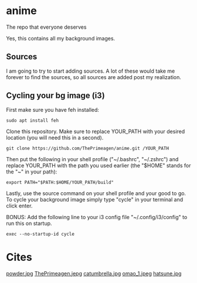 # anime
The repo that everyone deserves

Yes, this contains all my background images.

## Sources
I am going to try to start adding sources.  A lot of these would take me
forever to find the sources, so all sources are added post my realization.

## Cycling your bg image (i3)

First make sure you have feh installed:  

`sudo apt install feh`

Clone this repository. Make sure to replace YOUR_PATH with your desired location (you will need this in a second).  

`git clone https://github.com/ThePrimeagen/anime.git /YOUR_PATH`

Then put the following in your shell profile ("~/.bashrc", "~/.zshrc") and replace YOUR_PATH with the path you used earlier (the "$HOME" stands for the "~" in your path):  

`export PATH="$PATH:$HOME/YOUR_PATH/build"`

Lastly, use the source command on your shell profile and your good to go. To cycle your background image simply type "cycle" in your terminal and click enter.

BONUS: Add the following line to your i3 config file "~/.config/i3/config" to run this on startup.

`exec --no-startup-id cycle`

# Cites
[powder.jpg](https://www.inprnt.com/gallery/nezuminata)
[ThePrimeagen.jepg](https://twitter.com/PhunToken/status/1508883727316836356)
[catumbrella.jpg](https://www.pixiv.net/en/artworks/82667169)
[omao_1.jpeg](https://twitter.com/omao51061954/status/1538480692094697472)
[hatsune.jpg](https://www.pixiv.net/en/artworks/38215125)
